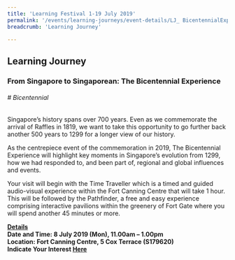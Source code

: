 ```yaml
---
title: 'Learning Festival 1-19 July 2019'
permalink: '/events/learning-journeys/event-details/LJ_ BicentennialExperience'
breadcrumb: 'Learning Journey'

---
```



## Learning Journey
### From Singapore to Singaporean: The Bicentennial Experience

###### _# Bicentennial_ 

Singapore’s history spans over 700 years. Even as we commemorate the arrival of Raffles in 1819, we want to take this opportunity to go further back another 500 years to 1299 for a longer view of our history. 

As the centrepiece event of the commemoration in 2019, The Bicentennial Experience will highlight key moments in Singapore’s evolution from 1299, how we had responded to, and been part of, regional and global influences and events. 

Your visit will begin with the Time Traveller which is a timed and guided audio-visual experience within the Fort Canning Centre that will take 1 hour. This will be followed by the Pathfinder, a free and easy experience comprising interactive pavilions within the greenery of Fort Gate where you will spend another 45 minutes or more.

<b><u>Details</u><br>
**Date and Time: 8 July 2019 (Mon), 11.00am – 1.00pm** <br>
**Location: Fort Canning Centre, 5 Cox Terrace (S179620)** <br> 
**Indicate Your Interest [Here](https://www.eventbrite.sg/e/from-singapore-to-singaporean-the-bicentennial-experience-tickets-63103807186)** 
